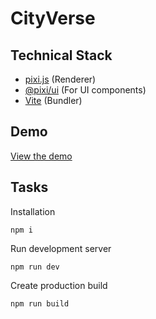 # CityVerse

## Technical Stack

- [pixi.js](https://pixijs.com/) (Renderer)
- [@pixi/ui](https://pixijs.io/ui/) (For UI components)
- [Vite](https://vitejs.dev/) (Bundler)

## Demo

[View the demo](https://sebsowter.github.io/cityverse/)

## Tasks

Installation

```
npm i
```

Run development server

```
npm run dev
```

Create production build

```
npm run build
```

